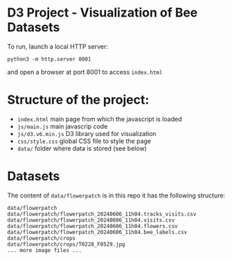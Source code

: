 # D3 Project - Visualization of Bee Datasets

To run, launch a local HTTP server:
```
python3 -m http.server 8001
```
and open a browser at port 8001 to access `index.html`

# Structure of the project:

- `index.html` main page from which the javascript is loaded
- `js/main.js` main javascrip code
- `js/d3.v6.min.js` D3 library used for visualization
- `css/style.css` global CSS file to style the page
- `data/` folder where data is stored (see below)

# Datasets

The content of `data/flowerpatch` is in this repo it has the following structure:
```
data/flowerpatch
data/flowerpatch/flowerpatch_20240606_11h04.tracks_visits.csv
data/flowerpatch/flowerpatch_20240606_11h04.visits.csv
data/flowerpatch/flowerpatch_20240606_11h04.flowers.csv
data/flowerpatch/flowerpatch_20240606_11h04.bee_labels.csv
data/flowerpatch/crops
data/flowerpatch/crops/T0228_F0529.jpg
... more image files ...
```
